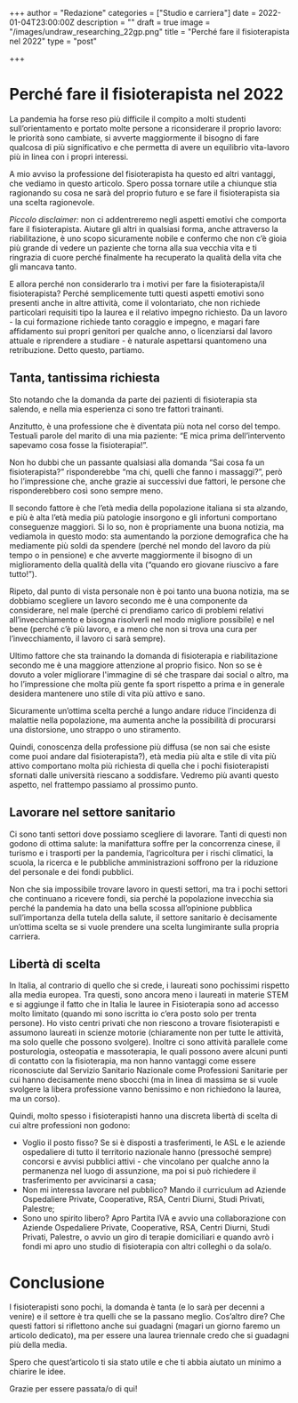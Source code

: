 +++
author = "Redazione"
categories = ["Studio e carriera"]
date = 2022-01-04T23:00:00Z
description = ""
draft = true
image = "/images/undraw_researching_22gp.png"
title = "Perché fare il fisioterapista nel 2022"
type = "post"

+++
# Perché fare il fisioterapista nel 2022

La pandemia ha forse reso più difficile il compito a molti studenti sull’orientamento e portato molte persone a riconsiderare il proprio lavoro: le priorità sono cambiate, si avverte maggiormente il bisogno di fare qualcosa di più significativo e che permetta di avere un equilibrio vita-lavoro più in linea con i propri interessi.

A mio avviso la professione del fisioterapista ha questo ed altri vantaggi, che vediamo in questo articolo. Spero possa tornare utile a chiunque stia ragionando su cosa ne sarà del proprio futuro e se fare il fisioterapista sia una scelta ragionevole.

_Piccolo disclaimer:_ non ci addentreremo negli aspetti emotivi che comporta fare il fisioterapista. Aiutare gli altri in qualsiasi forma, anche attraverso la riabilitazione, è uno scopo sicuramente nobile e confermo che non c’è gioia più grande di vedere un paziente che torna alla sua vecchia vita e ti ringrazia di cuore perché finalmente ha recuperato la qualità della vita che gli mancava tanto.

E allora perché non considerarlo tra i motivi per fare la fisioterapista/il fisioterapista? Perché semplicemente tutti questi aspetti emotivi sono presenti anche in altre attività, come il volontariato, che non richiede particolari requisiti tipo la laurea e il relativo impegno richiesto. Da un lavoro - la cui formazione richiede tanto coraggio e impegno, e magari fare affidamento sui propri genitori per qualche anno, o licenziarsi dal lavoro attuale e riprendere a studiare - è naturale aspettarsi quantomeno una retribuzione. Detto questo, partiamo.

## Tanta, tantissima richiesta

Sto notando che la domanda da parte dei pazienti di fisioterapia sta salendo, e nella mia esperienza ci sono tre fattori trainanti.

Anzitutto, è una professione che è diventata più nota nel corso del tempo. Testuali parole del marito di una mia paziente: “E mica prima dell’intervento sapevamo cosa fosse la fisioterapia!”.

Non ho dubbi che un passante qualsiasi alla domanda “Sai cosa fa un fisioterapista?” risponderebbe “ma chi, quelli che fanno i massaggi?”, però ho l’impressione che, anche grazie ai successivi due fattori, le persone che risponderebbero così sono sempre meno.

Il secondo fattore è che l’età media della popolazione italiana si sta alzando, e più è alta l’età media più patologie insorgono e gli infortuni comportano conseguenze maggiori. Si lo so, non è propriamente una buona notizia, ma vediamola in questo modo: sta aumentando la porzione demografica che ha mediamente più soldi da spendere (perché nel mondo del lavoro da più tempo o in pensione) e che avverte maggiormente il bisogno di un miglioramento della qualità della vita (“quando ero giovane riuscivo a fare tutto!”).

Ripeto, dal punto di vista personale non è poi tanto una buona notizia, ma se dobbiamo scegliere un lavoro secondo me è una componente da considerare, nel male (perché ci prendiamo carico di problemi relativi all’invecchiamento e bisogna risolverli nel modo migliore possibile) e nel bene (perché c’è più lavoro, e a meno che non si trova una cura per l’invecchiamento, il lavoro ci sarà sempre).

Ultimo fattore che sta trainando la domanda di fisioterapia e riabilitazione secondo me è una maggiore attenzione al proprio fisico. Non so se è dovuto a voler migliorare l'immagine di sé che traspare dai social o altro, ma ho l’impressione che molta più gente fa sport rispetto a prima e in generale desidera mantenere uno stile di vita più attivo e sano.

Sicuramente un’ottima scelta perché a lungo andare riduce l’incidenza di malattie nella popolazione, ma aumenta anche la possibilità di procurarsi una distorsione, uno strappo o uno stiramento.

Quindi, conoscenza della professione più diffusa (se non sai che esiste come puoi andare dal fisioterapista?), età media più alta e stile di vita più attivo comportano molta più richiesta di quella che i pochi fisioterapisti sfornati dalle università riescano a soddisfare. Vedremo più avanti questo aspetto, nel frattempo passiamo al prossimo punto.

## Lavorare nel settore sanitario

Ci sono tanti settori dove possiamo scegliere di lavorare. Tanti di questi non godono di ottima salute: la manifattura soffre per la concorrenza cinese, il turismo e i trasporti per la pandemia, l’agricoltura per i rischi climatici, la scuola, la ricerca e le pubbliche amministrazioni soffrono per la riduzione del personale e dei fondi pubblici.

Non che sia impossibile trovare lavoro in questi settori, ma tra i pochi settori che continuano a ricevere fondi, sia perché la popolazione invecchia sia perché la pandemia ha dato una bella scossa all’opinione pubblica sull’importanza della tutela della salute, il settore sanitario è decisamente un’ottima scelta se si vuole prendere una scelta lungimirante sulla propria carriera.

## Libertà di scelta

In Italia, al contrario di quello che si crede, i laureati sono pochissimi rispetto alla media europea. Tra questi, sono ancora meno i laureati in materie STEM e si aggiunge il fatto che in Italia le lauree in Fisioterapia sono ad accesso molto limitato (quando mi sono iscritta io c’era posto solo per trenta persone). Ho visto centri privati che non riescono a trovare fisioterapisti e assumono laureati in scienze motorie (chiaramente non per tutte le attività, ma solo quelle che possono svolgere). Inoltre ci sono attività parallele come posturologia, osteopatia e massoterapia, le quali possono avere alcuni punti di contatto con la fisioterapia, ma non hanno vantaggi come essere riconosciute dal Servizio Sanitario Nazionale come Professioni Sanitarie per cui hanno decisamente meno sbocchi (ma in linea di massima se si vuole svolgere la libera professione vanno benissimo e non richiedono la laurea, ma un corso).

Quindi, molto spesso i fisioterapisti hanno una discreta libertà di scelta di cui altre professioni non godono:

* Voglio il posto fisso? Se si è disposti a trasferimenti, le ASL e le aziende ospedaliere di tutto il territorio nazionale hanno (pressoché sempre) concorsi e avvisi pubblici attivi - che vincolano per qualche anno la permanenza nel luogo di assunzione, ma poi si può richiedere il trasferimento per avvicinarsi a casa;
* Non mi interessa lavorare nel pubblico? Mando il curriculum ad Aziende Ospedaliere Private, Cooperative, RSA, Centri Diurni, Studi Privati, Palestre;
* Sono uno spirito libero? Apro Partita IVA e avvio una collaborazione con Aziende Ospedaliere Private, Cooperative, RSA, Centri Diurni, Studi Privati, Palestre, o avvio un giro di terapie domiciliari e quando avrò i fondi mi apro uno studio di fisioterapia con altri colleghi o da sola/o.

# Conclusione

I fisioterapisti sono pochi, la domanda è tanta (e lo sarà per decenni a venire) e il settore è tra quelli che se la passano meglio. Cos’altro dire? Che questi fattori si riflettono anche sui guadagni (magari un giorno faremo un articolo dedicato), ma per essere una laurea triennale credo che si guadagni più della media.

Spero che quest’articolo ti sia stato utile e che ti abbia aiutato un minimo a chiarire le idee.

Grazie per essere passata/o di qui!